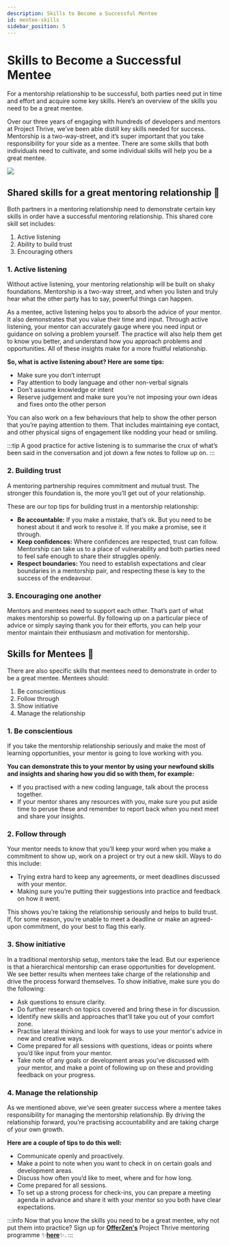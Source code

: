 ```yaml
---
description: Skills to Become a Successful Mentee
id: mentee-skills
sidebar_position: 5
---
```


# Skills to Become a Successful Mentee

For a mentorship relationship to be successful, both parties need put in time and effort and acquire some key skills. Here’s an overview of the skills you need to be a great mentee.

Over our three years of engaging with hundreds of developers and mentors at Project Thrive, we’ve been able distill key skills needed for success. Mentorship is a two-way-street, and it’s super important that you take responsibility for your side as a mentee. There are some skills that both individuals need to cultivate, and some individual skills will help you be a great mentee.

![](<//img/assets/mentee-skills.png>)

## Shared skills for a great mentoring relationship :handshake:

Both partners in a mentoring relationship need to demonstrate certain key skills in order have a successful mentoring relationship. This shared core skill set includes:

1. Active listening
2. Ability to build trust
3. Encouraging others

### 1. Active listening

Without active listening, your mentoring relationship will be built on shaky foundations. Mentorship is a two-way street, and when you listen and truly hear what the other party has to say, powerful things can happen. 

As a mentee, active listening helps you to absorb the advice of your mentor. It also demonstrates that you value their time and input. Through active listening, your mentor can accurately gauge where you need input or guidance on solving a problem yourself. The practice will also help them get to know you better, and understand how you approach problems and opportunities. All of these insights make for a more fruitful relationship.

**So, what is active listening about? Here are some tips:**
* Make sure you don’t interrupt
* Pay attention to body language and other non-verbal signals
* Don’t assume knowledge or intent
* Reserve judgement and make sure you’re not imposing your own ideas and fixes onto the other person

You can also work on a few behaviours that help to show the other person that you’re paying attention to them. That includes maintaining eye contact, and other physical signs of engagement like nodding your head or smiling.

:::tip
A good practice for active listening is to summarise the crux of what’s been said in the conversation and jot down a few notes to follow up on. 
:::

### 2. Building trust

A mentoring partnership requires commitment and mutual trust. The stronger this foundation is, the more you’ll get out of your relationship. 

These are our top tips for building trust in a mentorship relationship: 
* **Be accountable:** If you make a mistake, that’s ok. But you need to be honest about it and work to resolve it. If you make a promise, see it through. 
* **Keep confidences:** Where confidences are respected, trust can follow. Mentorship can take us to a place of vulnerability and both parties need to feel safe enough to share their struggles openly. 
* **Respect boundaries:** You need to establish expectations and clear boundaries in a mentorship pair, and respecting these is key to the success of the endeavour. 

### 3. Encouraging one another

Mentors and mentees need to support each other. That’s part of what makes mentorship so powerful. By following up on a particular piece of advice or simply saying thank you for their efforts, you can help your mentor maintain their enthusiasm and motivation for mentorship.

## Skills for Mentees :rocket:

There are also specific skills that mentees need to demonstrate in order to be a great mentee. Mentees should: 

1. Be conscientious
2. Follow through
3. Show initiative
4. Manage the relationship

### 1. Be conscientious 

If you take the mentorship relationship seriously and make the most of learning opportunities, your mentor is going to love working with you. 

**You can demonstrate this to your mentor by using your newfound skills and insights and sharing how you did so with them, for example:**

* If you practised with a new coding language, talk about the process together. 
* If your mentor shares any resources with you, make sure you put aside time to peruse these and remember to report back when you next meet and share your insights.

### 2. Follow through

Your mentor needs to know that you’ll keep your word when you make a commitment to show up, work on a project or try out a new skill. Ways to do this include:

* Trying extra hard to keep any agreements, or meet deadlines discussed with your mentor.
* Making sure you’re putting their suggestions into practice and feedback on how it went.

This shows you’re taking the relationship seriously and helps to build trust. If, for some reason, you’re unable to meet a deadline or make an agreed-upon commitment, do your best to flag this early. 

### 3. Show initiative

In a traditional mentorship setup, mentors take the lead. But our experience is that a hierarchical mentorship can erase opportunities for development. We see better results when mentees take charge of the relationship and drive the process forward themselves. To show initiative, make sure you do the following: 

* Ask questions to ensure clarity.
* Do further research on topics covered and bring these in for discussion.
* Identify new skills and approaches that’ll take you out of your comfort zone.
* Practise lateral thinking and look for ways to use your mentor's advice in new and creative ways.
* Come prepared for all sessions with questions, ideas or points where you’d like input from your mentor.
* Take note of any goals or development areas you’ve discussed with your mentor, and make a point of following up on these and providing feedback on your progress.

### 4. Manage the relationship

As we mentioned above, we’ve seen greater success where a mentee takes responsibility for managing the mentorship relationship. By driving the relationship forward, you’re practising accountability and are taking charge of your own growth. 

**Here are a couple of tips to do this well:** 

* Communicate openly and proactively. 
* Make a point to note when you want to check in on certain goals and development areas. 
* Discuss how often you’d like to meet, where and for how long. 
* Come prepared for all sessions. 
* To set up a strong process for check-ins, you can prepare a meeting agenda in advance and share it with your mentor so you both have clear expectations. 

:::info
Now that you know the skills you need to be a great mentee, why not put them into practice? Sign up for [**OfferZen's**](https://www.offerzen.com/?utm_source=github&utm_medium=thrive&utm_campaign=all_supply_awareness_handbook_mentee_github&utm_content=mentee-skills-oz) Project Thrive mentoring programme :sparkles:[**here**](https://www.offerzen.com/thrive/mentees?utm_source=github&utm_medium=thrive&utm_campaign=all_supply_awareness_handbook_mentee_github&utm_content=mentee-skills-cta):sparkles:.
:::
